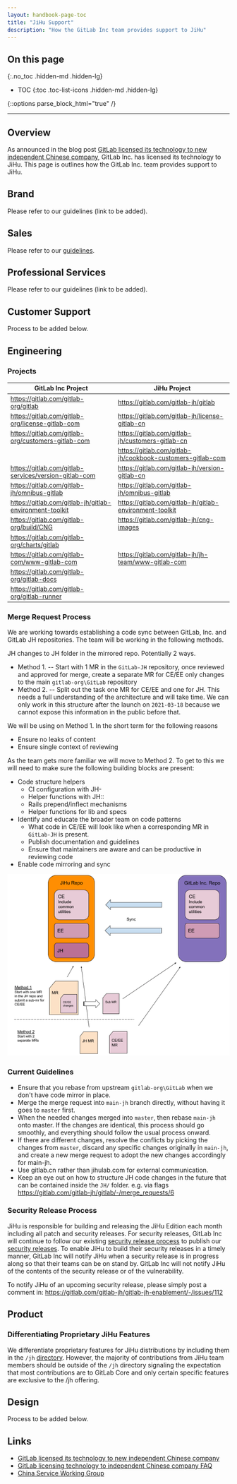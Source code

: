 ```yaml
---
layout: handbook-page-toc
title: "JiHu Support"
description: "How the GitLab Inc team provides support to JiHu"
---
```


## On this page
{:.no_toc .hidden-md .hidden-lg}

- TOC
{:toc .toc-list-icons .hidden-md .hidden-lg}

{::options parse_block_html="true" /}

----

## Overview

As announced in the blog post [GitLab licensed its technology to new independent Chinese company](https://about.gitlab.com/blog/2021/03/18/gitlab-licensed-technology-to-new-independent-chinese-company/), GitLab Inc. has licensed its technology to JiHu. This page is outlines how the GitLab Inc. team provides support to JiHu. 

## Brand

Please refer to our guidelines (link to be added).

## Sales

Please refer to our [guidelines](https://docs.google.com/document/d/1JigQn7g8KUrY8N6WHuf248ARWHzCpIGhE2yXriuhI5c/edit#heading=h.tjdyooh61fom).

## Professional Services

Please refer to our guidelines (link to be added).

## Customer Support

Process to be added below.

## Engineering

### Projects

| GitLab Inc Project                                      | JiHu Project                                               |
|---------------------------------------------------------|------------------------------------------------------------|
| https://gitlab.com/gitlab-org/gitlab                    | https://gitlab.com/gitlab-jh/gitlab                        |
| https://gitlab.com/gitlab-org/license-gitlab-com        | https://gitlab.com/gitlab-jh/license-gitlab-cn             |
| https://gitlab.com/gitlab-org/customers-gitlab-com      | https://gitlab.com/gitlab-jh/customers-gitlab-cn           |
|                                                         | https://gitlab.com/gitlab-jh/cookbook-customers-gitlab-com |
| https://gitlab.com/gitlab-services/version-gitlab-com   | https://gitlab.com/gitlab-jh/version-gitlab-cn             |
| https://gitlab.com/gitlab-jh/omnibus-gitlab             | https://gitlab.com/gitlab-jh/omnibus-gitlab                |
| https://gitlab.com/gitlab-jh/gitlab-environment-toolkit | https://gitlab.com/gitlab-jh/gitlab-environment-toolkit    |
| https://gitlab.com/gitlab-org/build/CNG                 | https://gitlab.com/gitlab-jh/cng-images                    |
| https://gitlab.com/gitlab-org/charts/gitlab             |                                                            |
| https://gitlab.com/gitlab-com/www-gitlab-com            | https://gitlab.com/gitlab-jh/jh-team/www-gitlab-com        |
| https://gitlab.com/gitlab-org/gitlab-docs               |                                                            |
| https://gitlab.com/gitlab-org/gitlab-runner             |                                                            |

### Merge Request Process

We are working towards establishing a code sync between GitLab, Inc. and GitLab JH repositories. The team will be working in the following methods. 

JH changes to JH folder in the mirrored repo. Potentially 2 ways.
* Method 1. -- Start with 1 MR in the `GitLab-JH` repository, once reviewed and approved for merge, create a separate MR for CE/EE only changes to the main `gitlab-org\GitLab` repository
* Method 2. -- Split out the task one MR for CE/EE and one for JH. This needs a full understanding of the architecture and will take time. We can only work in this structure after the launch on `2021-03-18` because we cannot expose this information in the public before that.

We will be using on Method 1. In the short term for the following reasons
* Ensure no leaks of content
* Ensure single context of reviewing 

As the team gets more familiar we will move to Method 2. To get to this we will need to make sure the following building blocks are present:
* Code structure helpers
  * CI configuration with JH-
  * Helper functions with JH::
  * Rails prepend/inflect mechanisms
  * Helper functions for lib and specs
* Identify and educate the broader team on code patterns 
  * What code in CE/EE will look like when a corresponding MR in `GitLab-JH` is present.
  * Publish documentation and guidelines 
  * Ensure that maintainers are aware and can be productive in reviewing code
* Enable code mirroring and sync 

![](merge-request-methods.png) 

### Current Guidelines

* Ensure that you rebase from upstream `gitlab-org\GitLab` when we don't have code mirror in place. 
* Merge the merge request into `main-jh` branch directly, without having it goes to `master` first.
* When the needed changes merged into `master`, then rebase `main-jh` onto master. If the changes are identical, this process should go smoothly, and everything should follow the usual process onward.
* If there are different changes, resolve the conflicts by picking the changes from `master`, discard any specific changes originally in `main-jh`, and create a new merge request to adopt the new changes accordingly for main-jh.
* Use gitlab.cn rather than jihulab.com for external communication.
* Keep an eye out on how to structure JH code changes in the future that can be contained inside the `JH/` folder. e.g. via flags https://gitlab.com/gitlab-jh/gitlab/-/merge_requests/6

### Security Release Process

JiHu is responsible for building and releasing the JiHu Edition each month including all patch and security releases. For security releases, GitLab Inc will continue to follow our existing [security release process](https://gitlab.com/gitlab-org/release/docs/blob/master/general/security/process.md) to publish our [security releases](https://about.gitlab.com/releases/categories/releases/). To enable JiHu to build their security releases in a timely manner, GitLab Inc will notify JiHu when a security release is in progress along so that their teams can be on stand by. GitLab Inc will not notify JiHu of the contents of the security release or of the vulnerability.

To notify JiHu of an upcoming security release, please simply post a comment in: https://gitlab.com/gitlab-jh/gitlab-jh-enablement/-/issues/112

## Product

### Differentiating Proprietary JiHu Features
We differentiate proprietary features for JiHu distributions by including them in the `/jh` [directory](https://gitlab.com/gitlab-jh/gitlab/-/tree/main-jh/jh). However, the majority of contributions from JiHu team members should be outside of the `/jh` directory signaling the expectation that most contributions are to GitLab Core and only certain specific features are exclusive to the /jh offering.

## Design 

Process to be added below.

## Links 

- [GitLab licensed its technology to new independent Chinese company](https://about.gitlab.com/blog/2021/03/18/gitlab-licensed-technology-to-new-independent-chinese-company/)
- [GitLab licensing technology to independent Chinese company FAQ](https://about.gitlab.com/handbook/faq-gitlab-licensing-technology-to-independent-chinese-company/)
- [China Service Working Group](https://about.gitlab.com/company/team/structure/working-groups/china-service/)

